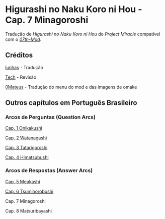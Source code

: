 # Higurashi no Naku Koro ni Hou - Cap. 7 Minagoroshi

Tradução de _Higurashi no Naku Koro ni Hou_ do _Project Miracle_ compatível com o [_07th-Mod_](https://07th-mod.com).

## Créditos

[lunhas](https://www.youtube.com/@lunhasz) - Tradução

[Tech](https://twitter.com/TechHero_) - Revisão

[0Mateus](https://github.com/0Mateus) - Tradução do menu do mod e das imagens de omake

## Outros capítulos em Português Brasileiro

### Arcos de Perguntas (Question Arcs)

[Cap. 1 Onikakushi](https://github.com/0Mateus/onikakushi)

[Cap. 2 Watanagashi](https://github.com/0Mateus/watanagashi)

[Cap. 3 Tatarigoroshi](https://github.com/0Mateus/tatarigoroshi)

[Cap. 4 Himatsubushi](https://github.com/0Mateus/himatsubushi)

### Arcos de Respostas (Answer Arcs)

[Cap. 5 Meakashi](https://github.com/0Mateus/meakashi)

[Cap. 6 Tsumihoroboshi](https://github.com/0Mateus/tsumihoroboshi)

Cap. 7 Minagoroshi

Cap. 8 Matsuribayashi
